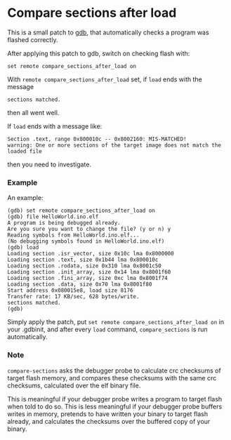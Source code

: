 # Compare sections after load

This is a small patch to [gdb](https://www.sourceware.org/gdb/), that automatically checks a program was flashed correctly.

After applying this patch to gdb, switch on checking flash with:
```
set remote compare_sections_after_load on
```

With  `remote compare_sections_after_load` set, if `load` ends with the message
```
sections matched.
```
then all went well.

If `load` ends with a message like:
```
Section .text, range 0x800010c -- 0x8002160: MIS-MATCHED!
warning: One or more sections of the target image does not match the loaded file
```
then you need to investigate.

### Example

An example:

```
(gdb) set remote compare_sections_after_load on
(gdb) file HelloWorld.ino.elf 
A program is being debugged already.
Are you sure you want to change the file? (y or n) y
Reading symbols from HelloWorld.ino.elf...
(No debugging symbols found in HelloWorld.ino.elf)
(gdb) load 
Loading section .isr_vector, size 0x10c lma 0x8000000
Loading section .text, size 0x1b44 lma 0x800010c
Loading section .rodata, size 0x310 lma 0x8001c50
Loading section .init_array, size 0x14 lma 0x8001f60
Loading section .fini_array, size 0xc lma 0x8001f74
Loading section .data, size 0x70 lma 0x8001f80
Start address 0x080015e8, load size 8176
Transfer rate: 17 KB/sec, 628 bytes/write.
sections matched.
(gdb) 
```

Simply apply the patch, put `set remote compare_sections_after_load on` in your .gdbinit, and after every `load` command, `compare_sections` is run automatically.

### Note

`compare-sections` asks the debugger probe to calculate crc checksums of target flash memory, and compares these checksums with the same crc checksums, calculated over the elf binary file. 

This is meaningful if your debugger probe writes a program to target flash when told to do so. This is less meaningful if your debugger probe buffers writes in memory, pretends to have written your binary to target flash already, and calculates the checksums over the buffered copy of your binary.